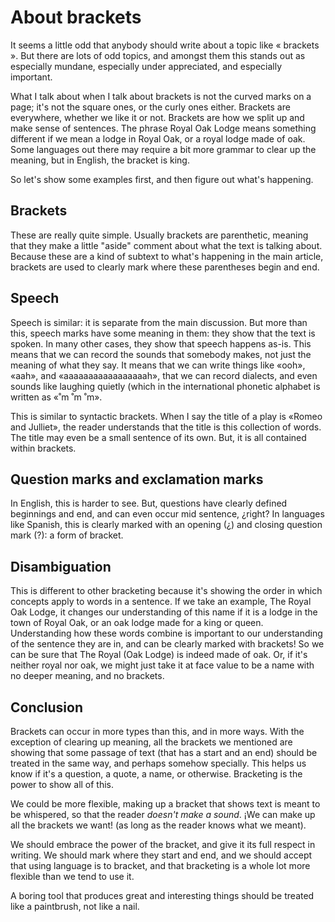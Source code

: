 # About brackets

It seems a little odd that anybody should write about a topic like « brackets ».
But there are lots of odd topics, and amongst them this stands out as especially
mundane, especially under appreciated, and especially important.

What I talk about when I talk about brackets is not the curved marks on a page;
it's not the square ones, or the curly ones either. Brackets are everywhere,
whether we like it or not. Brackets are how we split up and make sense of
sentences. The phrase Royal Oak Lodge means something different if we mean a
lodge in Royal Oak, or a royal lodge made of oak. Some languages out there may
require a bit more grammar to clear up the meaning, but in English, the bracket
is king.

So let's show some examples first, and then figure out what's happening.

## Brackets

These are really quite simple. Usually brackets are parenthetic, meaning that
they make a little "aside" comment about what the text is talking about. Because
these are a kind of subtext to what's happening in the main article, brackets
are used to clearly mark where these parentheses begin and end.

## Speech

Speech is similar: it is separate from the main discussion. But more than this,
speech marks have some meaning in them: they show that the text is spoken. In
many other cases, they show that speech happens as-is. This means that we can
record the sounds that somebody makes, not just the meaning of what they say. It
means that we can write things like «ooh», «aah», and «aaaaaaaaaaaaaaaaah», that
we can record dialects, and even sounds like laughing quietly (which in the
international phonetic alphabet is written as «˚m ˚m ˚m».

This is similar to syntactic brackets. When I say the title of a play is «Romeo
and Julliet», the reader understands that the title is this collection of words.
The title may even be a small sentence of its own. But, it is all contained
within brackets.

## Question marks and exclamation marks

In English, this is harder to see. But, questions have clearly defined
beginnings and end, and can even occur mid sentence, ¿right? In languages like
Spanish, this is clearly marked with an opening (¿) and closing question mark
(?): a form of bracket.

## Disambiguation

This is different to other bracketing because it's showing the order in which
concepts apply to words in a sentence. If we take an example, The Royal Oak
Lodge, it changes our understanding of this name if it is a lodge in the town of
Royal Oak, or an oak lodge made for a king or queen. Understanding how these
words combine is important to our understanding of the sentence they are in, and
can be clearly marked with brackets! So we can be sure that The Royal (Oak
Lodge) is indeed made of oak. Or, if it's neither royal nor oak, we might just
take it at face value to be a name with no deeper meaning, and no brackets.

## Conclusion

Brackets can occur in more types than this, and in more ways. With the
exception of clearing up meaning, all the brackets we mentioned are showing that
some passage of text (that has a start and an end) should be treated in the
same way, and perhaps somehow specially. This helps us know if it's a question,
a quote, a name, or otherwise. Bracketing is the power to show all of this.

We could be more flexible, making up a bracket that shows text is meant to be
whispered, so that the reader *doesn't make a sound*. ¡We can make up all the
brackets we want! (as long as the reader knows what we meant).

We should embrace the power of the bracket, and give it its full respect in
writing. We should mark where they start and end, and we should accept that
using language is to bracket, and that bracketing is a whole lot more flexible
than we tend to use it.

A boring tool that produces great and interesting things should be treated like
a paintbrush, not like a nail.

